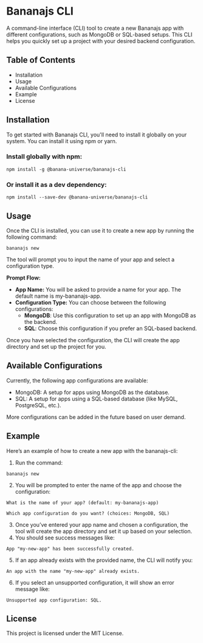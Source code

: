 # **Bananajs CLI**

A command-line interface (CLI) tool to create a new Bananajs app with different configurations, such as MongoDB or SQL-based setups. This CLI helps you quickly set up a project with your desired backend configuration.

## **Table of Contents**

- Installation
- Usage
- Available Configurations
- Example
- License

## **Installation**

To get started with Bananajs CLI, you'll need to install it globally on your system. You can install it using npm or yarn.

### **Install globally with npm:**

```
npm install -g @banana-universe/bananajs-cli
```

### **Or install it as a dev dependency:**

```
npm install --save-dev @banana-universe/bananajs-cli
```

## **Usage**

Once the CLI is installed, you can use it to create a new app by running the following command:

```
bananajs new
```

The tool will prompt you to input the name of your app and select a configuration type.

**Prompt Flow:**

- **App Name:** You will be asked to provide a name for your app. The default name is my-bananajs-app.
- **Configuration Type:** You can choose between the following configurations:
  - **MongoDB**: Use this configuration to set up an app with MongoDB as the backend.
  - **SQL**: Choose this configuration if you prefer an SQL-based backend.

Once you have selected the configuration, the CLI will create the app directory and set up the project for you.

## **Available Configurations**

Currently, the following app configurations are available:

- MongoDB: A setup for apps using MongoDB as the database.
- SQL: A setup for apps using a SQL-based database (like MySQL, PostgreSQL, etc.).

More configurations can be added in the future based on user demand.

## **Example**

Here’s an example of how to create a new app with the bananajs-cli:

1. Run the command:

```
bananajs new
```

2. You will be prompted to enter the name of the app and choose the configuration:

```
What is the name of your app? (default: my-bananajs-app)

Which app configuration do you want? (choices: MongoDB, SQL)
```

3. Once you’ve entered your app name and chosen a configuration, the tool will create the app directory and set it up based on your selection.
4. You should see success messages like:

```
App "my-new-app" has been successfully created.
```

5. If an app already exists with the provided name, the CLI will notify you:

```
An app with the name "my-new-app" already exists.
```

6. If you select an unsupported configuration, it will show an error message like:

```
Unsupported app configuration: SQL.
```

## **License**

This project is licensed under the MIT License.
